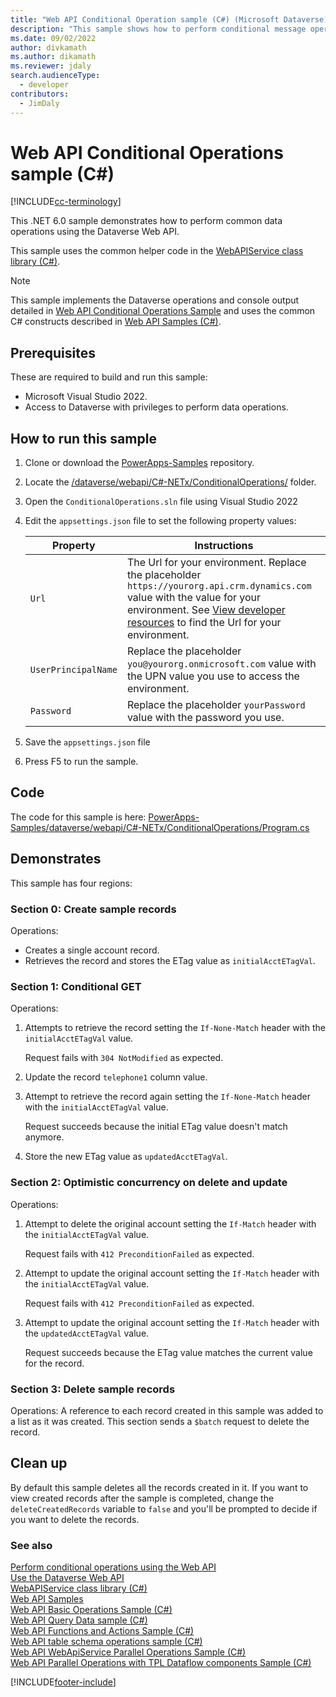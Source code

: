 ```yaml
---
title: "Web API Conditional Operation sample (C#) (Microsoft Dataverse)| Microsoft Docs"
description: "This sample shows how to perform conditional message operations when accessing table rows of the Microsoft Dataverse."
ms.date: 09/02/2022
author: divkamath
ms.author: dikamath
ms.reviewer: jdaly
search.audienceType:
  - developer
contributors:
  - JimDaly
---
```


# Web API Conditional Operations sample (C#)

[!INCLUDE[cc-terminology](../../includes/cc-terminology.md)]

This .NET 6.0 sample demonstrates how to perform common data operations using the Dataverse Web API.

This sample uses the common helper code in the [WebAPIService class library (C#)](webapiservice.md).
  
> [!NOTE]
> This sample implements the Dataverse operations and console output detailed in [Web API Conditional Operations Sample](../web-api-conditional-operations-sample.md) and uses the common C# constructs described in [Web API Samples (C#)](../web-api-samples-csharp.md).

## Prerequisites

These are required to build and run this sample:

- Microsoft Visual Studio 2022.
- Access to Dataverse with privileges to perform data operations.
  
<a name="bkmk_runSample"></a>
  
## How to run this sample

1. Clone or download the [PowerApps-Samples](https://github.com/microsoft/PowerApps-Samples) repository.
1. Locate the [/dataverse/webapi/C#-NETx/ConditionalOperations/](https://github.com/microsoft/PowerApps-Samples/tree/master/dataverse/webapi/C%23-NETx/ConditionalOperations) folder.
1. Open the `ConditionalOperations.sln` file using Visual Studio 2022
1. Edit the `appsettings.json` file to set the following property values:

   |Property|Instructions  |
   |---------|---------|
   |`Url`|The Url for your environment. Replace the placeholder `https://yourorg.api.crm.dynamics.com` value with the value for your environment. See [View developer resources](../../view-download-developer-resources.md) to find the Url for your environment. |
   |`UserPrincipalName`|Replace the placeholder `you@yourorg.onmicrosoft.com` value with the UPN value you use to access the environment.|
   |`Password`|Replace the placeholder `yourPassword` value with the password you use.|

1. Save the `appsettings.json` file
1. Press F5 to run the sample.

## Code

The code for this sample is here: [PowerApps-Samples/dataverse/webapi/C#-NETx/ConditionalOperations/Program.cs](https://github.com/microsoft/PowerApps-Samples/blob/master/dataverse/webapi/C%23-NETx/ConditionalOperations/Program.cs)

## Demonstrates

This sample has four regions:

### Section 0: Create sample records

Operations:

- Creates a single account record.
- Retrieves the record and stores the ETag value as `initialAcctETagVal`.

### Section 1: Conditional GET

Operations:

1. Attempts to retrieve the record setting the `If-None-Match` header with the `initialAcctETagVal` value.

   Request fails with `304 NotModified` as expected.

1. Update the record `telephone1` column value.
1. Attempt to retrieve the record again setting the `If-None-Match` header with the `initialAcctETagVal` value.

   Request succeeds because the initial ETag value doesn't match anymore.

1. Store the new ETag value as `updatedAcctETagVal`.

### Section 2: Optimistic concurrency on delete and update

Operations:

1. Attempt to delete the original account setting the `If-Match` header with the `initialAcctETagVal` value.

   Request fails with `412 PreconditionFailed` as expected.

1. Attempt to update the original account setting the `If-Match` header with the `initialAcctETagVal` value.

   Request fails with `412 PreconditionFailed` as expected.

1. Attempt to update the original account setting the `If-Match` header with the `updatedAcctETagVal` value.

   Request succeeds because the ETag value matches the current value for the record.

### Section 3: Delete sample records

Operations: A reference to each record created in this sample was added to a list as it was created. This section sends a `$batch` request to delete the record.

## Clean up

By default this sample deletes all the records created in it. If you want to view created records after the sample is completed, change the `deleteCreatedRecords` variable to `false` and you'll be prompted to decide if you want to delete the records.

### See also

[Perform conditional operations using the Web API](../perform-conditional-operations-using-web-api.md)<br />
[Use the Dataverse Web API](../overview.md)<br />
[WebAPIService class library (C#)](webapiservice.md)<br />
[Web API Samples](../web-api-samples.md)<br />
[Web API Basic Operations Sample (C#)](webapiservice-basic-operations.md)<br />
[Web API Query Data sample (C#)](webapiservice-query-data.md)<br />
[Web API Functions and Actions Sample (C#)](webapiservice-functions-and-actions.md)<br />
[Web API table schema operations sample (C#)](webapiservice-metadata-operations.md)<br />
[Web API WebApiService Parallel Operations Sample (C#)](webapiservice-parallel-operations.md)<br />
[Web API Parallel Operations with TPL Dataflow components Sample (C#)](webapiservice-tpl-dataflow-parallel-operations.md)<br />

[!INCLUDE[footer-include](../../../../includes/footer-banner.md)]
